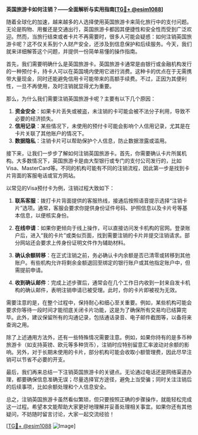 **英国旅游卡如何注销？——全面解析与实用指南[[TG💪+ @esim1088](https://t.me/s/esim1088)]**

随着全球化的加速，越来越多的人选择使用英国旅游卡来简化旅行中的支付问题。无论是购物、用餐还是交通出行，英国旅游卡都因其便捷性和安全性而受到广泛欢迎。然而，当旅行结束或者卡片不再需要时，很多人可能会疑惑：如何注销英国旅游卡呢？这不仅关系到个人财产安全，还涉及到信息保护和后续服务。今天，我们就来详细解答这个问题，并提供一份简单易懂的操作指南。

首先，我们需要明确什么是英国旅游卡。英国旅游卡通常是由银行或金融机构发行的一种预付卡，持卡人可以在英国境内使用它进行消费。这种卡的优点在于无需携带大量现金，同时还能避免信用卡可能带来的高额手续费。不过，正因为其便利性，一旦不再使用，及时注销就显得尤为重要。

那么，为什么我们需要注销英国旅游卡呢？主要有以下几个原因：

1. **资金安全**：如果卡片丢失或被盗，未注销的卡可能会被不法分子利用，导致不必要的经济损失。
2. **信用记录**：某些情况下，未使用的预付卡可能会影响个人信用记录，尤其是在卡片关联了其他账户的情况下。
3. **数据隐私**：注销卡片可以帮助保护个人信息，防止数据泄露或滥用。

接下来，让我们一步步了解如何注销英国旅游卡。首先，你需要确认卡片所属机构。大多数情况下，英国旅游卡是由大型银行或专门的支付公司发行的，比如Visa、MasterCard等。不同的机构可能有不同的注销流程，因此第一步是找到卡片背面的客服电话或官方网站。

以常见的Visa预付卡为例，注销过程大致如下：

1. **联系客服**：拨打卡片背面提供的客服热线，接通后按照语音提示选择“注销卡片”选项。通常，客服会要求你提供身份证件号码、护照信息以及卡片号等基本信息，以便核实身份。
   
2. **在线申请**：如果你更倾向于线上操作，可以直接访问发卡机构的官网。登录账户后，进入“我的卡片”或类似页面，找到需要注销的卡片并提交注销请求。部分网站还会要求上传身份证明文件作为辅助材料。

3. **确认余额转移**：在正式注销之前，务必确认卡内余额是否已清零或转移到其他账户。有些机构允许将剩余金额退回至绑定的银行账户或其他指定账户中，但需提前申请。

4. **收到确认邮件**：完成上述步骤后，通常会在几个工作日内收到一封来自发卡机构的确认邮件，表明注销申请已被受理。此时，你的卡片即被视为无效。

需要注意的是，在整个过程中，保持耐心和细心至关重要。例如，某些机构可能会要求你等待一段时间才能彻底关闭卡片功能，这是为了确保所有交易均已结算完毕。此外，建议保留所有的沟通记录，包括通话录音、电子邮件截图等，以备将来查询之用。

除了上述通用方法外，还有一些特殊情况需要注意。例如，如果你持有的是多币种旅游卡（如支持英镑、欧元等多种货币），注销时应特别留意汇率波动对余额的影响。另外，对于长期未使用的卡片，部分机构可能会收取小额管理费，因此尽早注销可以节省不必要的开支。

最后，我们再来总结一下注销英国旅游卡的关键点。无论通过电话还是网络渠道办理，都要确保信息准确无误；尽量选择官方途径，避免上当受骗；同时关注注销后的后续事项，比如余额处理和个人信息安全。

总之，注销英国旅游卡虽然看似繁琐，但只要按照正确的步骤操作，就能轻松完成这一过程。希望本文能帮助大家更好地理解并妥善处理相关事宜。如果你还有其他疑问，不妨随时留言讨论，大家一起交流经验！

[[TG💪+ @esim1088](https://t.me/s/esim1088) ![Image](https://i.postimg.cc/4NQfJmqS/Snipaste-2025-05-13-00-14-12.png)]